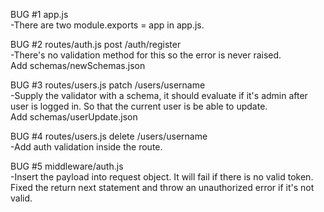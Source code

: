 BUG #1 app.js  
-There are two module.exports = app in app.js.  

BUG #2 routes/auth.js  post /auth/register  
-There's no validation method for this so the error is never raised.  
Add schemas/newSchemas.json

BUG #3 routes/users.js patch /users/username  
-Supply the validator with a schema, it should evaluate if it's admin after user is logged in. So that the current user is be able to update.  
Add schemas/userUpdate.json

BUG #4 routes/users.js delete /users/username  
-Add auth validation inside the route.

BUG #5 middleware/auth.js  
-Insert the payload into request object. It will fail if there is no valid token. Fixed the return next statement and throw an unauthorized error if it's not valid.
